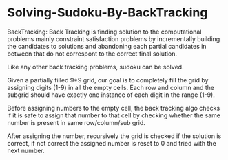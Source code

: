 # Solving-Sudoku-By-BackTracking

BackTracking: Back Tracking is finding solution to the computational problems mainly constraint satisfaction problems by incrementally building the 
candidates to solutions and abandoning each partial candidates in between that do not correspont to the correct final solution.

Like any other back tracking problems, sudoku can be solved.

Given a partially filled 9*9 grid, our goal is to completely fill the grid by assigning digits (1-9) in all the empty cells.
Each row and column and the subgrid should have exactly one instance of each digit in the range (1-9).

Before assigning numbers to the empty cell, the back tracking algo checks if it is safe to assign that number to that cell by checking whether the 
same number is present in same row/column/sub grid.

After assigning the number, recursively the grid is checked if the solution is correct, if not correct the assigned number is reset to 0 and tried with the next number.

